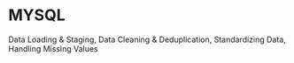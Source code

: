 # MYSQL
Data Loading &amp; Staging, Data Cleaning &amp; Deduplication, Standardizing Data, Handling Missing Values
